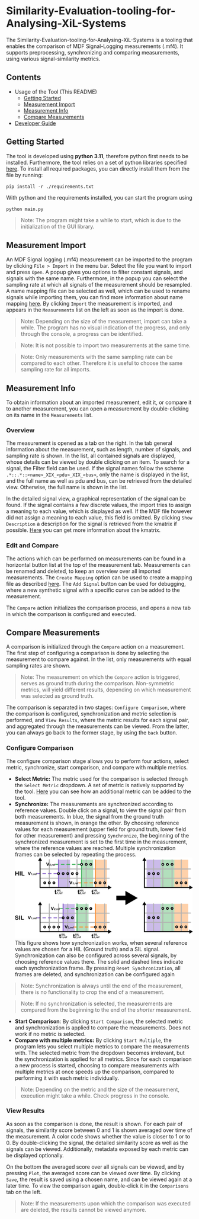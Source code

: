 # Similarity-Evaluation-tooling-for-Analysing-XiL-Systems

The Similarity-Evaluation-tooling-for-Analysing-XiL-Systems is a tooling that enables the comparison of MDF Signal-Logging measurements (.mf4). It supports preprocessing, synchronizing and comparing measurements, using various signal-similarity metrics.

## Contents
- Usage of the Tool (This README)
    - [Getting Started](#getting-started)
    - [Measurement Import](#measurement-import)
    - [Measurement Info](#measurement-info)
    - [Compare Measurements](#compare-measurements)
- [Developer Guide](./documentation/Developer%20Guide.md)

## Getting Started
The tool is developed using **python 3.11**, therefore python first needs to be installed. Furthermore, the tool relies on a set of python libraries specified [here](./requirements.txt).
To install all required packages, you can directly install them from the file by running:
```console
pip install -r ./requirements.txt
```
With python and the requirements installed, you can start the program using
```python
python main.py
```
> Note: The program might take a while to start, which is due to the initialization of the GUI library.

## Measurement Import
An MDF Signal logging (.mf4) measurement can be imported to the program by clicking `File > Import` in the menu bar. Select the file you want to import and press `Open`. A popup gives you options to filter constant signals, and signals with the same name. Furthermore, in the popup you can select the sampling rate at which all signals of the measurement should be resampled. A name mapping file can be selected as well, which can be used to rename signals while importing them, you can find more information about name mapping [here](./documentation/Name%20Mapping%20Guide.md). By clicking `Import` the measurement is imported, and appears in the `Measurements` list on the left as soon as the import is done.
> Note: Depending on the size of the measurement, import can take a while. The program has no visual indication of the progress, and only through the console, a progress can be identified.

> Note: It is not possible to import two measurements at the same time.

> Note: Only measurements with the same sampling rate can be compared to each other. Therefore it is useful to choose the same sampling rate for all imports.

## Measurement Info
To obtain information about an imported measurement, edit it, or compare it to another measurement, you can open a measurement by double-clicking on its name in the `Measurements` list.

### Overview
The measurement is opened as a tab on the right. In the tab general information about the measurement, such as length, number of signals, and sampling rate is shown. In the list, all contained signals are displayed, whose details can be viewed by double clicking on an item. To search for a signal, the Filter field can be used. If the signal names follow the scheme `.*::.*::<name>_XIX_<pdu>_XIX_<bus>`, only the name is displayed in the list, and the full name as well as pdu and bus, can be retrieved from the detailed view. Otherwise, the full name is shown in the list.

In the detailed signal view, a graphical representation of the signal can be found. If the signal contains a few discrete values, the import tries to assign a meaning to each value, which is displayed as well. If the MDF file however did not assign a meaning to each value, this field is omitted. By clicking `Show Description` a description for the signal is retrieved from the kmatrix if possible. [Here](./documentation/Kmatrix%20Guide.md) you can get more information about the kmatrix.

### Edit and Compare
The actions which can be performed on measurements can be found in a horizontal button list at the top of the measurement tab.
Measurements can be renamed and deleted, to keep an overview over all imported measurements. The `Create Mapping` option can be used to create a mapping file as described [here](./documentation/Name%20Mapping%20Guide.md). The `Add Signal` button can be used for debugging, where a new synthetic signal with a specific curve can be added to the measurement.

The `Compare` action initializes the comparison process, and opens a new tab in which the comparison is configured and executed.

## Compare Measurements

A comparison is initialized through the `Compare` action on a measurement. The first step of configuring a comparison is done by selecting the measurement to compare against. In the list, only measurements with equal sampling rates are shown.

> Note: The measurement on which the `Compare` action is triggered, serves as ground truth during the comparison. Non-symmetric metrics, will yield different results, depending on which measurement was selected as ground truth.

The comparison is separated in two stages: `Configure Comparison`, where the comparison is configured, synchronization and metric selection is performed, and `View Results`, where the metric results for each signal pair, and aggregated through the measurements can be viewed. From the latter, you can always go back to the former stage, by using the `back` button.

### Configure Comparison

The configure comparison stage allows you to perform four actions, select metric, synchronize, start comparison, and compare with multiple metrics.

- **Select Metric:** The metric used for the comparison is selected through the `Select Metric` dropdown. A set of metric is natively supported by the tool. [Here](./documentation/Developer%20Guide.md) you can see how an additional metric can be added to the tool.
- **Synchronize:** The measurements are synchronized according to reference values. Double click on a signal, to view the signal pair from both measurements. In blue, the signal from the ground truth measurement is shown, in orange the other. By choosing reference values for each measurement (upper field for ground truth, lower field for other measurement) and pressing `Synchronize`, the beginning of the synchronized measurement is set to the first time in the measurement, where the reference values are reached. Multiple synchronization frames can be selected by repeating the process. 
![Functionality of multiple synchronization frames](./documentation/figures/Frame%20Sync%20Method.png)
This figure shows how synchronization works, when several reference values are chosen for a HIL (Ground truth) and a SIL signal. Synchronization can also be configured across several signals, by choosing reference values there. The solid and dashed lines indicate each synchronization frame. By pressing `Reset Synchronization`, all frames are deleted, and synchronization can be configured again
> Note: Synchronization is always until the end of the measurement, there is no functionality to crop the end of a measurement.

> Note: If no synchronization is selected, the measurements are compared from the beginning to the end of the _shorter_ measurement.
- **Start Comparison**: By clicking `Start Comparison`, the selected metric and synchronization is applied to compare the measurements. Does not work if no metric is selected.
- **Compare with multiple metrics:** By clicking `Start Multiple`, the program lets you select multiple metrics to compare the measurements with. The selected metric from the dropdown becomes irrelevant, but the synchronization is applied for all metrics. Since for each comparison a new process is started, choosing to compare measurements with multiple metrics at once speeds up the comparison, compared to performing it with each metric individually.

> Note: Depending on the metric and the size of the measurement, execution might take a while. Check progress in the console.
### View Results

As soon as the comparison is done, the result is shown.
For each pair of signals, the similarity score between 0 and 1 is shown averaged over time of the measurement. A color code shows whether the value is closer to 1 or to 0. 
By double-clicking the signal, the detailed similarity score as well as the signals can be viewed. Additionally, metadata exposed by each metric can be displayed optionally.

On the bottom the averaged score over all signals can be viewed, and by pressing `Plot`, the averaged score can be viewed over time. By clicking `Save`, the result is saved using a chosen name, and can be viewed again at a later time. To view the comparison again, double-click it in the `Comparisons` tab on the left.

> Note: If the measurements upon which the comparison was executed are deleted, the results cannot be viewed anymore.
